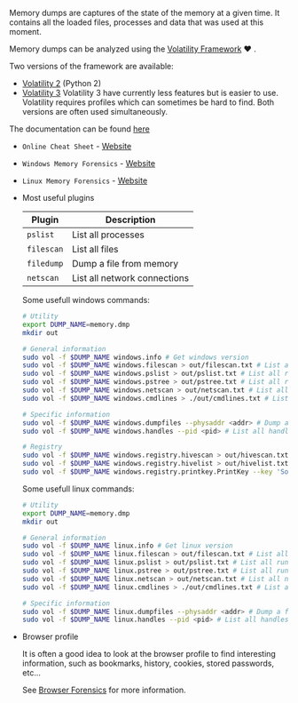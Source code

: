Memory dumps are captures of the state of the memory at a given time. It contains all the loaded files, processes and data that was used at this moment.

Memory dumps can be analyzed using the [Volatility Framework](https://www.volatilityfoundation.org/) :heart: .

Two versions of the framework are available:
- [Volatility 2](https://github.com/volatilityfoundation/volatility) (Python 2)
- [Volatility 3](https://github.com/volatilityfoundation/volatility3)
Volatility 3 have currently less features but is easier to use. Volatility requires profiles which can sometimes be hard to find. Both versions are often used simultaneously.

The documentation can be found [here](https://volatility3.readthedocs.io)

* `Online Cheat Sheet` - [Website](https://blog.onfvp.com/post/volatility-cheatsheet/)

* `Windows Memory Forensics` - [Website](https://volatility3.readthedocs.io/en/latest/getting-started-windows-tutorial.html#)

* `Linux Memory Forensics` - [Website](https://volatility3.readthedocs.io/en/latest/getting-started-linux-tutorial.html)

* Most useful plugins

    | Plugin | Description |
    | --- | --- |
    | `pslist` | List all processes |
    | `filescan` | List all files |
    | `filedump` | Dump a file from memory |
    | `netscan` | List all network connections |

    Some usefull windows commands:
    ```bash
    # Utility
    export DUMP_NAME=memory.dmp
    mkdir out

    # General information
    sudo vol -f $DUMP_NAME windows.info # Get windows version
    sudo vol -f $DUMP_NAME windows.filescan > out/filescan.txt # List all files
    sudo vol -f $DUMP_NAME windows.pslist > out/pslist.txt # List all running processes
    sudo vol -f $DUMP_NAME windows.pstree > out/pstree.txt # List all running processes as a tree
    sudo vol -f $DUMP_NAME windows.netscan > out/netscan.txt # List all network connections
    sudo vol -f $DUMP_NAME windows.cmdlines > ./out/cmdlines.txt # List all commands executed and their arguments (arguments are usually very interesting)
    
    # Specific information
    sudo vol -f $DUMP_NAME windows.dumpfiles --physaddr <addr> # Dump a file from memory (addr from filescan)
    sudo vol -f $DUMP_NAME windows.handles --pid <pid> # List all handles of a process (files opened, etc...)
    
    # Registry
    sudo vol -f $DUMP_NAME windows.registry.hivescan > out/hivescan.txt # List all registry hives
    sudo vol -f $DUMP_NAME windows.registry.hivelist > out/hivelist.txt # List all registry hives
    sudo vol -f $DUMP_NAME windows.registry.printkey.PrintKey --key 'Software\Microsoft\Windows\CurrentVersion\Run' > out/autoruns.txt # List all autoruns
    ```

    Some usefull linux commands:
    ```bash
    # Utility
    export DUMP_NAME=memory.dmp
    mkdir out

    # General information
    sudo vol -f $DUMP_NAME linux.info # Get linux version
    sudo vol -f $DUMP_NAME linux.filescan > out/filescan.txt # List all files
    sudo vol -f $DUMP_NAME linux.pslist > out/pslist.txt # List all running processes
    sudo vol -f $DUMP_NAME linux.pstree > out/pstree.txt # List all running processes as a tree
    sudo vol -f $DUMP_NAME linux.netscan > out/netscan.txt # List all network connections
    sudo vol -f $DUMP_NAME linux.cmdlines > ./out/cmdlines.txt # List all commands executed and their arguments (arguments are usually very interesting)

    # Specific information
    sudo vol -f $DUMP_NAME linux.dumpfiles --physaddr <addr> # Dump a file from memory (addr from filescan)
    sudo vol -f $DUMP_NAME linux.handles --pid <pid> # List all handles of a process (files opened, etc...)
    ```





* Browser profile

    It is often a good idea to look at the browser profile to find interesting information, such as bookmarks, history, cookies, stored passwords, etc... 
    
    See [Browser Forensics](../Browser%20Forensics/README.md) for more information.



